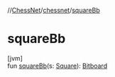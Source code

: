 //[ChessNet](../../index.md)/[chessnet](index.md)/[squareBb](square-bb.md)

# squareBb

[jvm]\
fun [squareBb](square-bb.md)(s: [Square](-square/index.md)): [Bitboard](index.md#610777926%2FClasslikes%2F-1216412040)
